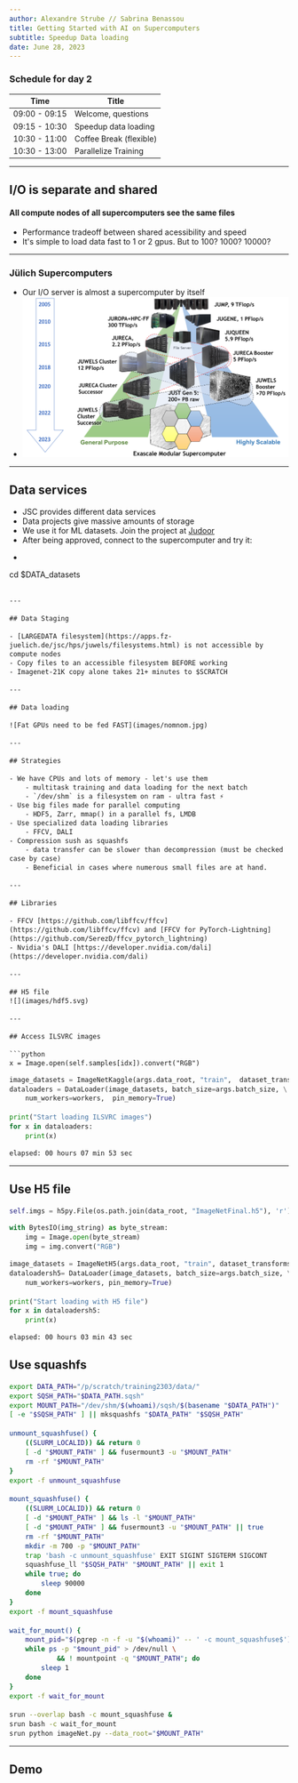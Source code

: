 ```yaml
---
author: Alexandre Strube // Sabrina Benassou
title: Getting Started with AI on Supercomputers 
subtitle: Speedup Data loading
date: June 28, 2023
---
```


### Schedule for day 2

| Time          | Title                |
| ------------- | -----------          |
| 09:00 - 09:15 | Welcome, questions   |
| 09:15 - 10:30 | Speedup data loading |
| 10:30 - 11:00 | Coffee Break (flexible) |
| 10:30 - 13:00 | Parallelize Training |

---

## I/O is separate and shared

#### All compute nodes of all supercomputers see the same files

- Performance tradeoff between shared acessibility and speed
- It's simple to load data fast to 1 or 2 gpus. But to 100? 1000? 10000?

---

### Jülich Supercomputers

- Our I/O server is almost a supercomputer by itself
- ![JSC Supercomputer Stragegy](images/machines.png)

---

## Data services

- JSC provides different data services
- Data projects give massive amounts of storage
- We use it for ML datasets. Join the project at [Judoor](https://judoor.fz-juelich.de/projects/join/datasets)
- After being approved, connect to the supercomputer and try it:
- ```bash
cd $DATA_datasets
```

---

## Data Staging

- [LARGEDATA filesystem](https://apps.fz-juelich.de/jsc/hps/juwels/filesystems.html) is not accessible by compute nodes
- Copy files to an accessible filesystem BEFORE working
- Imagenet-21K copy alone takes 21+ minutes to $SCRATCH

---

## Data loading

![Fat GPUs need to be fed FAST](images/nomnom.jpg)

--- 

## Strategies

- We have CPUs and lots of memory - let's use them
    - multitask training and data loading for the next batch
    - `/dev/shm` is a filesystem on ram - ultra fast ⚡️
- Use big files made for parallel computing
    - HDF5, Zarr, mmap() in a parallel fs, LMDB
- Use specialized data loading libraries
    - FFCV, DALI
- Compression sush as squashfs 
    - data transfer can be slower than decompression (must be checked case by case)
    - Beneficial in cases where numerous small files are at hand.

---

## Libraries

- FFCV [https://github.com/libffcv/ffcv](https://github.com/libffcv/ffcv) and [FFCV for PyTorch-Lightning](https://github.com/SerezD/ffcv_pytorch_lightning)
- Nvidia's DALI [https://developer.nvidia.com/dali](https://developer.nvidia.com/dali)

---

## H5 file
![](images/hdf5.svg)

---

## Access ILSVRC images

```python
x = Image.open(self.samples[idx]).convert("RGB")
```

```python
image_datasets = ImageNetKaggle(args.data_root, "train",  dataset_transforms) 
dataloaders = DataLoader(image_datasets, batch_size=args.batch_size, \
    num_workers=workers,  pin_memory=True)

print("Start loading ILSVRC images")
for x in dataloaders:
    print(x)
```

```bash 
elapsed: 00 hours 07 min 53 sec
```     

---

## Use H5 file

```python
self.imgs = h5py.File(os.path.join(data_root, "ImageNetFinal.h5"), 'r')[split] 
```

```python
with BytesIO(img_string) as byte_stream:
    img = Image.open(byte_stream)
    img = img.convert("RGB")
```

```python
image_datasets = ImageNetH5(args.data_root, "train", dataset_transforms) 
dataloadersh5= DataLoader(image_datasets, batch_size=args.batch_size, \
    num_workers=workers, pin_memory=True)

print("Start loading with H5 file")
for x in dataloadersh5:
    print(x)
```

```bash 
elapsed: 00 hours 03 min 43 sec
```     

## Use squashfs 

```bash 
export DATA_PATH="/p/scratch/training2303/data/" 
export SQSH_PATH="$DATA_PATH.sqsh"
export MOUNT_PATH="/dev/shm/$(whoami)/sqsh/$(basename "$DATA_PATH")"
[ -e "$SQSH_PATH" ] || mksquashfs "$DATA_PATH" "$SQSH_PATH"

unmount_squashfuse() {
    ((SLURM_LOCALID)) && return 0
    [ -d "$MOUNT_PATH" ] && fusermount3 -u "$MOUNT_PATH"
    rm -rf "$MOUNT_PATH"
}
export -f unmount_squashfuse

mount_squashfuse() {
    ((SLURM_LOCALID)) && return 0
    [ -d "$MOUNT_PATH" ] && ls -l "$MOUNT_PATH"
    [ -d "$MOUNT_PATH" ] && fusermount3 -u "$MOUNT_PATH" || true
    rm -rf "$MOUNT_PATH"
    mkdir -m 700 -p "$MOUNT_PATH"
    trap 'bash -c unmount_squashfuse' EXIT SIGINT SIGTERM SIGCONT
    squashfuse_ll "$SQSH_PATH" "$MOUNT_PATH" || exit 1
    while true; do
        sleep 90000
    done
}
export -f mount_squashfuse

wait_for_mount() {
    mount_pid="$(pgrep -n -f -u "$(whoami)" -- ' -c mount_squashfuse$')"
    while ps -p "$mount_pid" > /dev/null \
            && ! mountpoint -q "$MOUNT_PATH"; do
        sleep 1
    done
}
export -f wait_for_mount

srun --overlap bash -c mount_squashfuse &
srun bash -c wait_for_mount
srun python imageNet.py --data_root="$MOUNT_PATH" 

```     

---
## Demo
